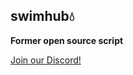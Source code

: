 ## swimhub💧
**Former open source script**

[Join our Discord!](https://discord.com/invite/25EN7SNAxr "Join our Discord!")
